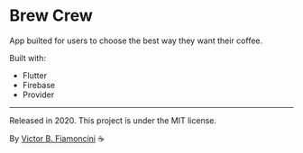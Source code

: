 # Brew Crew

App builted for users to choose the best way they want their coffee.

Built with:
- Flutter
- Firebase
- Provider

----------
Released in 2020. This project is under the MIT license.

By [Victor B. Fiamoncini](https://github.com/Victor-Fiamoncini) ☕️
